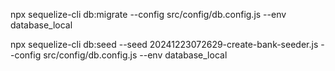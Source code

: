 npx sequelize-cli db:migrate --config src/config/db.config.js --env database_local               

npx sequelize-cli db:seed --seed 20241223072629-create-bank-seeder.js --config src/config/db.config.js --env database_local